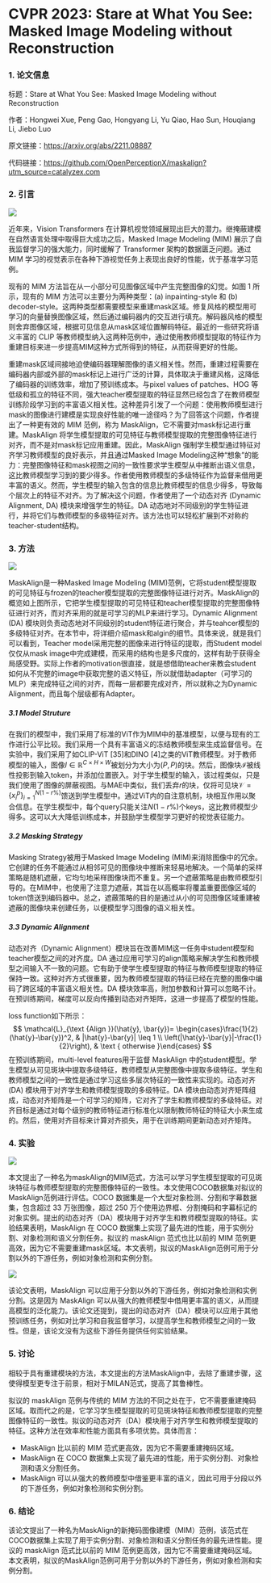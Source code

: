 # CVPR 2023: Stare at What You See: Masked Image Modeling without Reconstruction

### 1. 论文信息

标题：Stare at What You See: Masked Image Modeling without Reconstruction

作者：Hongwei Xue, Peng Gao, Hongyang Li, Yu Qiao, Hao Sun, Houqiang Li, Jiebo Luo

原文链接：https://arxiv.org/abs/2211.08887

代码链接：https://github.com/OpenPerceptionX/maskalign?utm_source=catalyzex.com

### 2. 引言

![](https://img-blog.csdnimg.cn/563ca2639fb64e92bfea7b9d7e1a4197.png)

近年来，Vision Transformers 在计算机视觉领域展现出巨大的潜力。继掩蔽建模在自然语言处理中取得巨大成功之后，Masked Image Modeling (MIM) 展示了自我监督学习的强大能力，同时缓解了 Transformer 架构的数据匮乏问题。通过 MIM 学习的视觉表示在各种下游视觉任务上表现出良好的性能，优于基准学习范例。

现有的 MIM 方法旨在从一小部分可见图像区域中产生完整图像的幻觉。如图 1 所示，现有的 MIM 方法可以主要分为两种类型：(a) inpainting-style 和 (b) decoder-style。这两种类型都需要模型来重建mask区域。修复风格的模型用可学习的向量替换图像区域，然后通过编码器内的交互进行填充。解码器风格的模型则舍弃图像区域，根据可见信息从mask区域位置解码特征。最近的一些研究将语义丰富的 CLIP 等教师模型纳入这两种范例中，通过使用教师模型提取的特征作为重建目标来进一步提高MIM这种方式所得到的特征，从而获得更好的性能。

重建mask区域间接地迫使编码器理解图像的语义相关性。然而，重建过程需要在编码器内部或外部的mask标记上进行广泛的计算，具体取决于重建风格，这降低了编码器的训练效率，增加了预训练成本。与pixel values of patches、HOG 等低级和孤立的特征不同，强大teacher模型提取的特征显然已经包含了在教师模型训练阶段学习到的丰富语义相关性。这种差异引发了一个问题：使用教师模型进行mask的图像进行建模是实现良好性能的唯一途径吗？为了回答这个问题，作者提出了一种更有效的 MIM 范例，称为 MaskAlign，它不需要对mask标记进行重建。MaskAlign 将学生模型提取的可见特征与教师模型提取的完整图像特征进行对齐，而不是对mask标记应用重建。因此，MaskAlign 强制学生模型通过特征对齐学习教师模型的良好表示，并且通过Masked Image Modeling这种“想象”的能力：完整图像特征和mask视图之间的一致性要求学生模型从中推断出语义信息，这比教师模型学习到的要少得多。作者使用教师模型的多级特征作为监督来借用更丰富的语义。然而，学生模型的输入包含的信息比教师模型的信息少得多，导致每个层次上的特征不对齐。为了解决这个问题，作者使用了一个动态对齐 (Dynamic Alignment, DA) 模块来增强学生的特征。DA 动态地对不同级别的学生特征进行，并将它们与教师模型的多级特征对齐。该方法也可以轻松扩展到不对称的teacher-student结构。

### 3. 方法

![](https://img-blog.csdnimg.cn/2f5fed6aa8324ea9a5194311b794f25b.png)

MaskAlign是一种Masked Image Modeling (MIM)范例，它将student模型提取的可见特征与frozen的teacher模型提取的完整图像特征进行对齐。MaskAlign的概览如上图所示，它把学生模型提取的可见特征和teacher模型提取的完整图像特征进行对齐，而对齐采用的就是可学习的MLP来进行学习。Dynamic Alignment (DA) 模块则负责动态地对不同级别的student特征进行聚合，并与teahcer模型的多级特征对齐。在本节中，将详细介绍mask和algin的细节。具体来说，就是我们可以看到，Teacher model采用完整的图像来进行特征的提取，而Student model仅仅从mask image中完成建模，而采用的结构也是多尺度的，这样有助于获得全局感受野。实际上作者的motivation很直接，就是想借助teacher来教会student如何从不完整的image中获取完整的语义特征，所以就借助adapter（可学习的MLP）来完成特征之间的对齐，而每一层都要完成对齐，所以就称之为Dynamic Alignment，而且每个层级都有Adapter。

##### 3.1 Model Struture

在我们的模型中，我们采用了标准的ViT作为MIM中的基准模型，以便与现有的工作进行公平比较。我们采用一个具有丰富语义的冻结教师模型来生成监督信号。在实验中，我们采用了如CLIP-ViT [35]和DINO [4]之类的ViT教师模型。对于教师模型的输入，图像$I \in \mathbb{R}^{C \times H \times W}$被划分为大小为$(P,P)$的块。然后，图像块$\mathcal{I}$被线性投影到输入token，并添加位置嵌入。对于学生模型的输入，该过程类似，只是我们使用了图像的屏蔽视图。与MAE中类似，我们丢弃$r %$的块，仅将可见块$\mathcal{V}=\left\{x_i^p\right\}_{i=1}^{N(1-r \%)}$馈送到学生模型中。通过ViT内的自注意机制，块相互作用以聚合信息。在学生模型中，每个query只能关注$N(1-r \%)$个keys，这比教师模型少得多。这可以大大降低训练成本，并鼓励学生模型学习更好的视觉表征能力。

##### 3.2 Masking Strategy

Masking Strategy被用于Masked Image Modeling (MIM)来消除图像中的冗余。它创建的任务不能通过从相邻可见的图像块中推断来轻易地解决。一个简单的采样策略是随机遮蔽，它均匀地采样图像块而不重复。另一个遮蔽策略是由教师模型引导的。在MIM中，也使用了注意力遮蔽，其旨在以高概率将覆盖重要图像区域的token馈送到编码器中。总之，遮蔽策略的目的是通过从小的可见图像区域重建被遮蔽的图像块来创建任务，以便模型学习图像的语义相关性。

##### 3.3 Dynamic Alignment

动态对齐（Dynamic Alignment）模块旨在改善MIM这一任务中student模型和teacher模型之间的对齐度。DA 通过应用可学习的align策略来解决学生和教师模型之间输入不一致的问题。它有助于使学生模型提取的特征与教师模型提取的特征保持一致。这种对齐方式很重要，因为教师模型提取的特征已经在完整的图像中编码了跨区域的丰富语义相关性。DA 模块效率高，附加参数和计算可以忽略不计。在预训练期间，梯度可以反向传播到动态对齐矩阵，这进一步提高了模型的性能。

loss function如下所示：
$$
\mathcal{L}_{\text {Align }}(\hat{y}, \bar{y})= \begin{cases}\frac{1}{2}(\hat{y}-\bar{y})^2, & |\hat{y}-\bar{y}| \leq 1 \\ \left(|\hat{y}-\bar{y}|-\frac{1}{2}\right), & \text { otherwise }\end{cases}
$$
在预训练期间，multi-level features用于监督 MaskAlign 中的student模型。学生模型从可见斑块中提取多级特征，教师模型从完整图像中提取多级特征。学生和教师模型之间的一致性是通过学习这些多层次特征的一致性来实现的。动态对齐 (DA) 模块用于对齐学生和教师模型提取的多级特征。DA 模块由动态对齐矩阵组成，动态对齐矩阵是一个可学习的矩阵，它对齐了学生和教师模型的多级特征。对齐目标是通过对每个级别的教师特征进行标准化以限制教师特征的特征大小来生成的。然后，使用对齐目标来计算对齐损失，用于在训练期间更新动态对齐矩阵。

### 4. 实验

![](https://img-blog.csdnimg.cn/9c8e3c1e088b4c5a88ac674869fe3dca.png)

本文提出了一种名为maskAlign的MIM范式，方法可以学习学生模型提取的可见斑块特征与教师模型提取的完整图像特征的一致性。本文使用COCO数据集对拟议的MaskAlign范例进行评估。COCO 数据集是一个大型对象检测、分割和字幕数据集，包含超过 33 万张图像，超过 250 万个使用边界框、分割掩码和字幕标记的对象实例。提出的动态对齐（DA）模块用于对齐学生和教师模型提取的特征。实验结果表明，MaskAlign 在 COCO 数据集上实现了最先进的性能，用于实例分割、对象检测和语义分割任务。拟议的 maskAlign 范式也比以前的 MIM 范例更高效，因为它不需要重建mask区域。本文表明，拟议的MaskAlign范例可用于分割以外的下游任务，例如对象检测和实例分割。

![](https://img-blog.csdnimg.cn/0c2fd0c02b464477a40766152febbadf.png)

该论文表明，MaskAlign 可以应用于分割以外的下游任务，例如对象检测和实例分割。这是因为 MaskAlign 可以从强大的教师模型中借用更丰富的语义，从而提高模型的泛化能力。该论文还提到，提出的动态对齐（DA）模块可以应用于其他预训练任务，例如对比学习和自我监督学习，以提高学生和教师模型之间的一致性。但是，该论文没有为这些下游任务提供任何实验结果。

### 5. 讨论

相较于具有重建模块的方法，本文提出的方法MaskAlign中，去除了重建步骤，这使得模型更专注于前景，相对于MILAN范式，提高了其鲁棒性。

拟议的 maskAlign 范例与传统的 MIM 方法的不同之处在于，它不需要重建掩码区域。取而代之的是，它学习学生模型提取的可见斑块特征和教师模型提取的完整图像特征的一致性。拟议的动态对齐（DA）模块用于对齐学生和教师模型提取的特征。这种方法在效率和性能方面具有多项优势。具体而言：

- MaskAlign 比以前的 MIM 范式更高效，因为它不需要重建掩码区域。
- MaskAlign 在 COCO 数据集上实现了最先进的性能，用于实例分割、对象检测和语义分割任务。
- MaskAlign 可以从强大的教师模型中借鉴更丰富的语义，因此可用于分段以外的下游任务，例如对象检测和实例分割。

### 6. 结论

该论文提出了一种名为MaskAlign的新掩码图像建模（MIM）范例，该范式在COCO数据集上实现了用于实例分割、对象检测和语义分割任务的最先进性能。提议的 maskAlign 范式比以前的 MIM 范例更高效，因为它不需要重建掩码区域。本文表明，拟议的MaskAlign范例可用于分割以外的下游任务，例如对象检测和实例分割。
